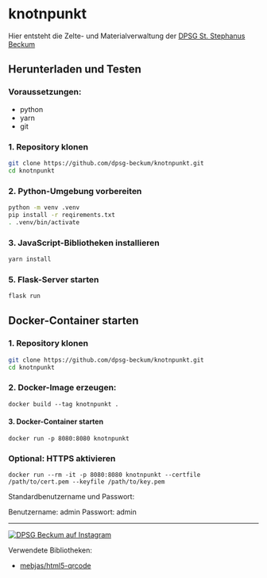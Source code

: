# knotnpunkt
Hier entsteht die Zelte- und Materialverwaltung der [DPSG St. Stephanus Beckum](https://www.dpsg-beckum.de)


## Herunterladen und Testen

### Voraussetzungen:
+ python
+ yarn
+ git

### 1. Repository klonen
```bash 
git clone https://github.com/dpsg-beckum/knotnpunkt.git
cd knotnpunkt
```

### 2. Python-Umgebung vorbereiten
```bash
python -m venv .venv
pip install -r reqirements.txt
. .venv/bin/activate
```

### 3. JavaScript-Bibliotheken installieren
```bash
yarn install 
```

### 5. Flask-Server starten
```bash
flask run
```

## Docker-Container starten

### 1. Repository klonen
```bash 
git clone https://github.com/dpsg-beckum/knotnpunkt.git
cd knotnpunkt
```
### 2. Docker-Image erzeugen:
```
docker build --tag knotnpunkt .
```
#### 3. Docker-Container starten
```
docker run -p 8080:8080 knotnpunkt
```
### Optional: HTTPS aktivieren
```
docker run --rm -it -p 8080:8080 knotnpunkt --certfile /path/to/cert.pem --keyfile /path/to/key.pem
```

Standardbenutzername und Passwort:

Benutzername: admin
Passwort: admin



---
  <a href="https://www.instagram.com/dpsg_beckum">
    <img src="https://img.shields.io/badge/%40dpsg__beckum-Instagram-003056" alt="DPSG Beckum auf Instagram">
  </a>

Verwendete Bibliotheken:
+ [mebjas/html5-qrcode](https://github.com/mebjas/html5-qrcode)

